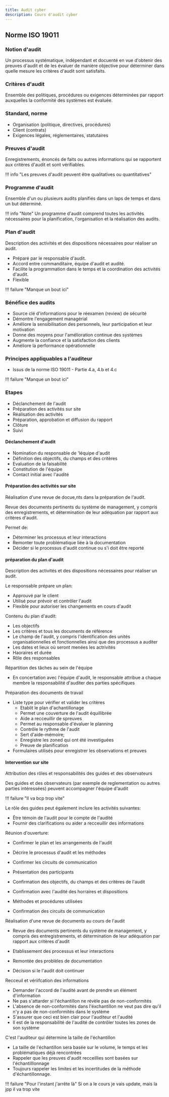 ```yaml
---
title: Audit cyber
description: Cours d'audit cyber
---
```


## Norme ISO 19011

### Notion d'audit

Un processus systématique, indépendant et docuenté en vue d'obtenir des preuves d'audit et de les évaluer de manière objective pour déterminer dans quelle mesure les critères d'audit sont satisfaits.

### Critères d'audit

Ensemble des politiques, procédures ou exigences déterminées par rapport auxquelles la conformité des systèmes est évaluée.

### Standard, norme

- Organisation (politique, directives, procédures)
- Client (contrats)
- Exigences légales, réglementaires, statutaires

### Preuves d'audit

Enregistrements, énoncés de faits ou autres informations qui se rapportent aux critères d'audit et sont vérifiables.

!!! info "Les preuves d'audit peuvent être qualitatives ou quantitatives"

### Programme d'audit

Ensemble d'un ou plusieurs audits planifiés dans un laps de temps et dans un but déterminé.

!!! info "Note"
    Un programme d'audit comprend toutes les activités nécessaires pour la planification, l'organisation et la réalisation des audits.

### Plan d'audit

Description des activités et des dispositions nécessaires pour réaliser un audit.

- Préparé par le responsable d'audit.
- Accord entre commanditaire, équipe d'audit et audité.
- Facilite la programmation dans le temps et la coordination des activités d'audit.
- Flexible

!!! failure "Manque un bout ici"

### Bénéfice des audits

- Source clé d'informations pour le réexamen (review) de sécurité
- Démontre l'engagement managérial
- Améliore la sensibilisation des personnels, leur participation et leur motivation
- Donne des moyens pour l'amélioration continue des systèmes
- Augmente la confiance et la satisfaction des clients
- Améliore la performance opérationnelle

### Principes appliquables a l'auditeur

- Issus de la norme ISO 19011 - Partie 4.a, 4.b et 4.c

!!! failure "Manque un bout ici"

### Etapes

- Déclanchement de l'audit
- Préparation des activités sur site
- Réalisation des activités
- Préparation, approbation et diffusion du rapport
- Clôture
- Suivi

#### Déclanchement d'audit

- Nomination du responsable de 'léquipe d'audit
- Définition des objectifs, du champs et des critères
- Evaluation de la faisabilité
- Constitution de l'équipe
- Contact initial avec l'audité

#### Préparation des activités sur site

Réalisation d'une revue de docue,nts dans la préparation de l'audit.

Revue des documents pertinents du système de management, y compris des enregistrements, et détermination de leur adéquation par rapport aux critères d'audit.

Permet de:

- Déterminer les processus et leur interactions
- Remonter toute problématique liée à la documentation
- Décider si le processus d'audit continue ou s'i doit être reporté

#### préparation du plan d'audit

Description des activités et des dispositions nécessaires pour réaliser un audit.

Le responsable prépare un plan:

- Approuvé par le client
- Utilisé pour prévoir et contrôler l'audit
- Flexible pour autoriser les changements en cours d'audit

Contenu du plan d'audit:

- Les objectifs
- Les critères et tous les documents de référence
- Le champ de l'audit, y compris l'identification des unités organisationnelles et fonctionnelles ainsi que des processus a auditer
- Les dates et lieux où seront menées les actrivités
- Haoraires et durée
- Rôle des responsables

Répartition des tâches au sein de l'équipe

- En concertation avec l'équipe d'audit, le responsable attribue a chaque membre la responsabilité d'auditer des parties spécifiques

Préparation des documents de travail

- Liste type pour vérifier et valider les critères
  - Etablit le plan d'achantillonage
  - Permet une couverture de l'audit équillibrée
  - Aide a recceuillir de spreuves
  - Permet au responsable d'évaluer le planning
  - Contrôle le rythme de l'audit
  - Sert d'aide-mémoire;
  - Enregistre les zoned qui ont été investiguées
  - Preuve de planification
- Formulaires utilisés pour enregistrer les observations et preuves

#### Intervention sur site

Attribution des rôles et responsabilités des guides et des observateurs

Des guides et des observateurs (par exemple de reglementation ou autres parties intéressées) peuvent accompagner l'équipe d'audit

!!! failure "Il va bcp trop vite"

Le rôle des guides peut également inclure les activités suivantes:

- Être témoin de l'audit pour le compte de l'audité
- Fournir des clarifications ou aider a recceuillir des informations

Réunion d'ouverture:

- Confirmer le plan et les arrangements de l'audit
- Décrire le processus d'audit et les méthodes
- Confirmer les circuits de communication

- Présentation des participants
- Confirmation des objectifs, du champs et des critères de l'audit
- Confirmation avec l'audité des horraires et dispositions
- Méthodes et procédures utilisées
- Confirmation des circuits de communication

Réalisation d'une revue de documents au cours de l'audit

- Revue des documents pertinents du système de management, y compris des entregistrements, et détermination de leur adéquation par rapport aux critères d'audit

- Etablissement des processus et leur interactions
- Remontée des problèles de documentation
- Décision si le l'audit doit continuer

Recceuil et vériifcation des informations

- Demander l'accord de l'audité avant de prendre un élément d'information
- Ne pas s'attarder si l'échantillon ne révèle pas de non-conformités
- L'absence de non-conformités dans l'éxchantillon ne veut pas dire qu'il n'y a pas de non-conformités dans le système
- S'assurer que ceci est bien clair pour l'auditeur et l'audité
- Il est de la responsabilité de l'audité de contrôler toutes les zones de son système

C'est l'auditeur qui détermine la taille de l'échantillon

- La taille de l'échantillon sera basée sur le volume, le temps et les problématiques déjà rencontrées
- Rappeler que les preuves d'audit recceillies sont basées sur l'échantilllonnage
- Toujours rappeler les limites et les incertitudes de la méthode d'échantillonnage.

!!! failure "Pour l'instant j'arrête là"
    Si on a le cours je vais update, mais la jpp il va trop vite
